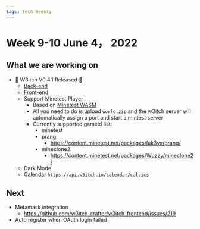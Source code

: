 ```yaml
---
tags: Tech Weekly
---
```

# Week 9-10 June 4， 2022


## What we are working on

- 🎉 W3itch V0.4.1 Released 🎉 
    - [Back-end](https://github.com/w3itch-crafter/w3itch-backend/releases/tag/v0.4.1)
    - [Front-end](https://github.com/w3itch-crafter/w3itch-frontend/releases/tag/v0.4.1)
    - Support Minetest Player
        - Based on [Minetest WASM](https://github.com/paradust7/minetest-wasm)
        - All you need to do is upload `world.zip` and the w3itch server will automatically assign a port and start a mintest server
        - Currently supported gameid list:
            - minetest
            - prang
                - https://content.minetest.net/packages/luk3yx/prang/
            - mineclone2
                - https://content.minetest.net/packages/Wuzzy/mineclone2/
    - Dark Mode
    - Calendar `https://api.w3itch.io/calendar/cal.ics`

## Next

- Metamask integration
    - https://github.com/w3itch-crafter/w3itch-frontend/issues/219
- Auto register when OAuth login failed

